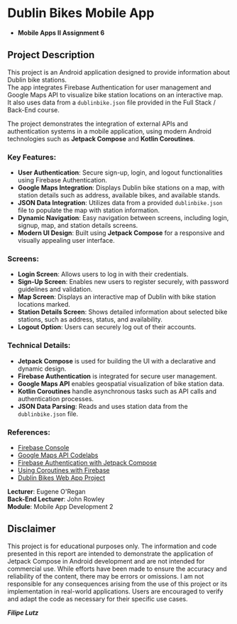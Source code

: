 # Dublin Bikes Mobile App

- **Mobile Apps II Assignment 6**

## Project Description

This project is an Android application designed to provide information about Dublin bike stations.  
The app integrates Firebase Authentication for user management and Google Maps API to visualize bike station locations on an interactive map.  
It also uses data from a `dublinbike.json` file provided in the Full Stack / Back-End course.

The project demonstrates the integration of external APIs and authentication systems in a mobile application, using modern Android technologies such as **Jetpack Compose** and **Kotlin Coroutines**.

### Key Features:

- **User Authentication**: Secure sign-up, login, and logout functionalities using Firebase Authentication.
- **Google Maps Integration**: Displays Dublin bike stations on a map, with station details such as address, available bikes, and available stands.
- **JSON Data Integration**: Utilizes data from a provided `dublinbike.json` file to populate the map with station information.
- **Dynamic Navigation**: Easy navigation between screens, including login, signup, map, and station details screens.
- **Modern UI Design**: Built using **Jetpack Compose** for a responsive and visually appealing user interface.

### Screens:

- **Login Screen**: Allows users to log in with their credentials.
- **Sign-Up Screen**: Enables new users to register securely, with password guidelines and validation.
- **Map Screen**: Displays an interactive map of Dublin with bike station locations marked.
- **Station Details Screen**: Shows detailed information about selected bike stations, such as address, status, and availability.
- **Logout Option**: Users can securely log out of their accounts.

### Technical Details:

- **Jetpack Compose** is used for building the UI with a declarative and dynamic design.
- **Firebase Authentication** is integrated for secure user management.
- **Google Maps API** enables geospatial visualization of bike station data.
- **Kotlin Coroutines** handle asynchronous tasks such as API calls and authentication processes.
- **JSON Data Parsing**: Reads and uses station data from the `dublinbike.json` file.

### References:

- [Firebase Console](https://console.firebase.google.com/)  
- [Google Maps API Codelabs](https://developers.google.com/codelabs/maps-platform/maps-platform-101-android#11)  
- [Firebase Authentication with Jetpack Compose](https://firebase.blog/posts/2022/05/adding-firebase-auth-to-jetpack-compose-app)  
- [Using Coroutines with Firebase](https://firebase.blog/posts/2022/10/using-coroutines-flows-with-firebase-on-android)  
- [Dublin Bikes Web App Project](https://filipelutz.github.io/dublin_bikes/index.html)

**Lecturer**: Eugene O'Regan  
**Back-End Lecturer**: John Rowley  
**Module**: Mobile App Development 2  

## Disclaimer

This project is for educational purposes only. 
The information and code presented in this report are intended to demonstrate the application of Jetpack Compose in Android development and are not intended for commercial use. 
While efforts have been made to ensure the accuracy and reliability of the content, there may be errors or omissions. 
I am not responsible for any consequences arising from the use of this project or its implementation in real-world applications. 
Users are encouraged to verify and adapt the code as necessary for their specific use cases.

***Filipe Lutz***
